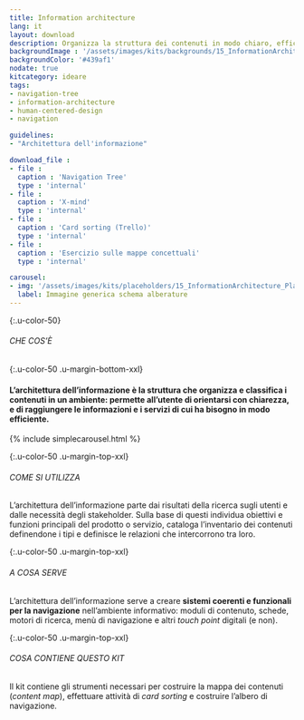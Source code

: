 ```yaml
---
title: Information architecture
lang: it
layout: download
description: Organizza la struttura dei contenuti in modo chiaro, efficace e coerente
backgroundImage : '/assets/images/kits/backgrounds/15_InformationArchitecture_Background.png'
backgroundColor: '#439af1'
nodate: true
kitcategory: ideare
tags:
- navigation-tree
- information-architecture
- human-centered-design
- navigation

guidelines:
- "Architettura dell'informazione"

download_file :
- file :
  caption : 'Navigation Tree'
  type : 'internal'
- file :
  caption : 'X-mind'
  type : 'internal'
- file :
  caption : 'Card sorting (Trello)'
  type : 'internal'
- file :
  caption : 'Esercizio sulle mappe concettuali'
  type : 'internal'

carousel:
- img: '/assets/images/kits/placeholders/15_InformationArchitecture_Placeholder.png'
  label: Immagine generica schema alberature
---
```


{:.u-color-50}
###### CHE COS’È

{:.u-color-50 .u-margin-bottom-xxl}
#### L’architettura dell’informazione è la struttura che **organizza e classifica i contenuti** in un ambiente: permette all’utente di orientarsi con chiarezza, e di raggiungere le informazioni e i servizi di cui ha bisogno in modo efficiente.

{% include simplecarousel.html  %}

{:.u-color-50 .u-margin-top-xxl}
###### COME SI UTILIZZA
L’architettura dell’informazione parte dai risultati della ricerca sugli utenti e dalle necessità degli stakeholder. Sulla base di questi individua obiettivi e funzioni principali del prodotto o servizio, cataloga l’inventario dei contenuti definendone i tipi e definisce le relazioni che intercorrono tra loro.



{:.u-color-50 .u-margin-top-xxl}
###### A COSA SERVE
L’architettura dell’informazione serve a creare **sistemi coerenti e funzionali per la navigazione** nell’ambiente informativo: moduli di contenuto, schede, motori di ricerca, menù di navigazione e altri *touch point* digitali (e non).

{:.u-color-50 .u-margin-top-xxl}
###### COSA CONTIENE QUESTO KIT
Il kit contiene gli strumenti necessari per costruire la mappa dei contenuti (*content map*), effettuare attività di *card sorting* e costruire l’albero di navigazione.
